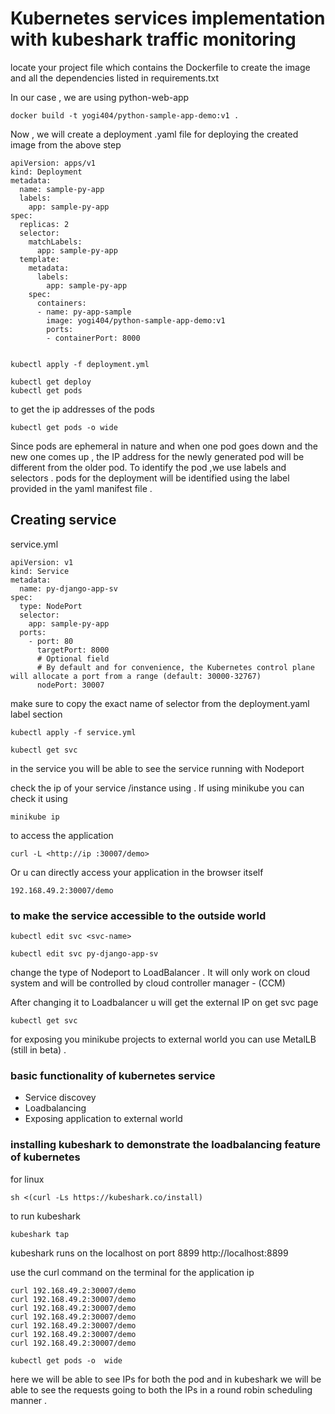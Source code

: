 # Kubernetes services implementation with kubeshark traffic monitoring 

locate your project file which contains the Dockerfile to create the image and all the dependencies listed in requirements.txt 

In our case , we are using python-web-app

```
docker build -t yogi404/python-sample-app-demo:v1 .
```

Now , we will create a deployment .yaml file for deploying the created image from the above step

```
apiVersion: apps/v1
kind: Deployment
metadata:
  name: sample-py-app
  labels:
    app: sample-py-app
spec:
  replicas: 2
  selector:
    matchLabels:
      app: sample-py-app
  template:
    metadata:
      labels:
        app: sample-py-app
    spec:
      containers:
      - name: py-app-sample
        image: yogi404/python-sample-app-demo:v1
        ports:
        - containerPort: 8000


```

```
kubectl apply -f deployment.yml
```
```
kubectl get deploy
kubectl get pods
```

to get the ip addresses of the pods 
```
kubectl get pods -o wide
```

Since pods are ephemeral in nature and when one pod goes down and the new one comes up , the IP address for the newly generated pod will be different from the older pod. To identify the pod ,we use labels and selectors . pods for the deployment will be identified using the label provided in the yaml manifest file . 

## Creating service 

service.yml

```
apiVersion: v1
kind: Service
metadata:
  name: py-django-app-sv
spec:
  type: NodePort
  selector:
    app: sample-py-app
  ports:
    - port: 80
      targetPort: 8000
      # Optional field
      # By default and for convenience, the Kubernetes control plane will allocate a port from a range (default: 30000-32767)
      nodePort: 30007
```
make sure to copy the exact name of selector from the deployment.yaml label section

```
kubectl apply -f service.yml
```

```
kubectl get svc
```

in the service you will be able to see the service running with Nodeport 

check the ip of your service /instance using . If using minikube you can check it using 
```
minikube ip
```

to access the application 

```
curl -L <http://ip :30007/demo>
```

Or u can directly access your application in the browser itself

```
192.168.49.2:30007/demo
```

### to make the service accessible to the outside world

```
kubectl edit svc <svc-name>
```

```
kubectl edit svc py-django-app-sv
```

change the type of Nodeport to LoadBalancer . It will only work on cloud system and will be controlled by cloud controller manager - (CCM)

After changing it to Loadbalancer u will get the external IP on get svc page

```
kubectl get svc 
```

for exposing you minikube projects to external world you can use MetalLB (still in beta) .

### basic functionality of kubernetes service

- Service discovey
- Loadbalancing
- Exposing application to external world


### installing kubeshark to demonstrate the loadbalancing feature of kubernetes

for linux
```
sh <(curl -Ls https://kubeshark.co/install)
```

to run kubeshark

```
kubeshark tap
```

kubeshark runs on the localhost on port 8899
http://localhost:8899

use the curl command on the terminal for the application ip

```
curl 192.168.49.2:30007/demo
curl 192.168.49.2:30007/demo
curl 192.168.49.2:30007/demo
curl 192.168.49.2:30007/demo
curl 192.168.49.2:30007/demo
curl 192.168.49.2:30007/demo
curl 192.168.49.2:30007/demo

```
```
kubectl get pods -o  wide
```
here we will be able to see IPs for both the pod and in kubeshark we will be able to see the requests going to both the IPs in a round robin scheduling manner .
